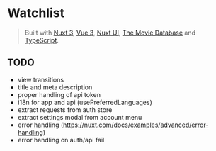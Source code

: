 # Watchlist

> Built with [Nuxt 3](https://github.com/nuxt/nuxt), [Vue 3](https://github.com/vuejs/core), [Nuxt UI](https://github.com/nuxt/ui), [The Movie Database](https://www.themoviedb.org) and [TypeScript](https://github.com/microsoft/TypeScript).

## TODO

- view transitions
- title and meta description
- proper handling of api token
- i18n for app and api (usePreferredLanguages)
- extract requests from auth store
- extract settings modal from account menu
- error handling (https://nuxt.com/docs/examples/advanced/error-handling)
- error handling on auth/api fail
